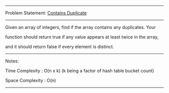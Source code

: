 ******************************************************************************
Problem Statement: [Contains Duplicate](https://leetcode.com/problems/contains-duplicate/#/description)
******************************************************************************
Given an array of integers, find if the array contains any duplicates. Your

function should return true if any value appears at least twice in the array,

and it should return false if every element is distinct.
******************************************************************************
Notes:

Time Complexity : O(n x k) (k being a factor of hash table bucket count)

Space Complexity : O(n) 

******************************************************************************
